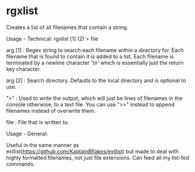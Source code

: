 # rgxlist
Creates a list of all filenames that contain a string.

Usage - Technical: rgxlist [1] (2) > file

arg [1] : Regex string to search each filename within a directory for. Each filename that is found to contain it is added to a list. Each filename is terminated by a newline character '\n' which is essentially just the return key character.

arg [2] : Search directory. Defaults to the local directory and is optional to use.

">"     : Used to write the output, which will just be lines of filenames in the console otherwise, to a text file. You can use ">>" instead to append filenames instead of overwrite them.

file    : File that is written to.

Usage - General:

Useful in the same manner as extlist(https://github.com/KaptainBflakes/extlist) but made to deal with highly formatted filenames, not just file extensions.
Can feed all my list-fed commands.
